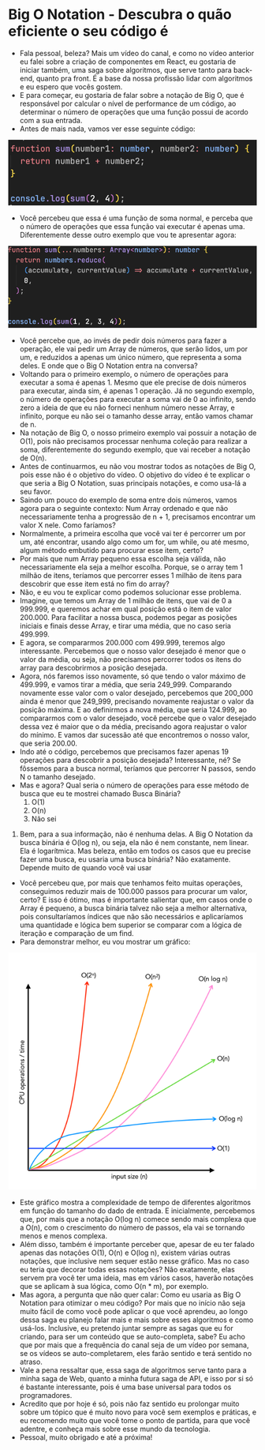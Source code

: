 # Big O Notation - Descubra o quão eficiente o seu código é

- Fala pessoal, beleza? Mais um vídeo do canal, e como no vídeo anterior eu falei sobre a criação de componentes em React, eu gostaria de iniciar também, uma saga sobre algoritmos, que serve tanto para back-end, quanto pra front. É a base da nossa profissão lidar com algoritmos e eu espero que vocês gostem.
- E para começar, eu gostaria de falar sobre a notação de Big O, que é responsável por calcular o nível de performance de um código, ao determinar o número de operações que uma função possui de acordo com a sua entrada. 
- Antes de mais nada, vamos ver esse seguinte código:

![](./o(1).png)

- Você percebeu que essa é uma função de soma normal, e perceba que o número de operações que essa função vai executar é apenas uma. Diferentemente desse outro exemplo que vou te apresentar agora:

![](./o(n).png)

- Você percebe que, ao invés de pedir dois números para fazer a operação, ele vai pedir um Array de números, que serão lidos, um por um, e reduzidos a apenas um único número, que representa a soma deles. E onde que o Big O Notation entra na conversa?
- Voltando para o primeiro exemplo, o número de operações para executar a soma é apenas 1. Mesmo que ele precise de dois números para executar, ainda sim, é apenas 1 operação. Já no segundo exemplo, o número de operações para executar a soma vai de 0 ao infinito, sendo zero a ideia de que eu não forneci nenhum número nesse Array, e infinito, porque eu não sei o tamanho desse array, então vamos chamar de n.
- Na notação de Big O, o nosso primeiro exemplo vai possuir a notação de O(1), pois não precisamos processar nenhuma coleção para realizar a soma, diferentemente do segundo exemplo, que vai receber a notação de O(n).
- Antes de continuarmos, eu não vou mostrar todos as notações de Big O, pois esse não é o objetivo do vídeo. O objetivo do vídeo é te explicar o que seria a Big O Notation, suas principais notações, e como usa-lá a seu favor.
- Saindo um pouco do exemplo de soma entre dois números, vamos agora para o seguinte contexto: Num Array ordenado e que não necessariamente tenha a progressão de n + 1, precisamos encontrar um valor X nele. Como faríamos?
- Normalmente, a primeira escolha que você vai ter é percorrer um por um, até encontrar, usando algo como um for, um while, ou até mesmo, algum método embutido para procurar esse item, certo?
- Por mais que num Array pequeno essa escolha seja válida, não necessariamente ela seja a melhor escolha. Porque, se o array tem 1 milhão de itens, teríamos que percorrer esses 1 milhão de itens para descobrir que esse item está no fim do array?
- Não, e eu vou te explicar como podemos solucionar esse problema.
- Imagine, que temos um Array de 1 milhão de itens, que vai de 0 a 999.999, e queremos achar em qual posição está o item de valor 200.000. Para facilitar a nossa busca, podemos pegar as posições iniciais e finais desse Array, e tirar uma média, que no caso seria 499.999.
- E agora, se compararmos 200.000 com 499.999, teremos algo interessante. Percebemos que o nosso valor desejado é menor que o valor da média, ou seja, não precisamos percorrer todos os itens do array para descobrirmos a posição desejada.
- Agora, nós faremos isso novamente, só que tendo o valor máximo de 499.999, e vamos tirar a média, que seria 249_999. Comparando novamente esse valor com o valor desejado, percebemos que 200_000 ainda é menor que 249_999, precisando novamente reajustar o valor da posição máxima. E ao definirmos a nova média, que seria 124.999, ao compararmos com o valor desejado, você percebe que o valor desejado dessa vez é maior que o da média, precisando agora reajustar o valor do mínimo. E vamos dar sucessão até que encontremos o nosso valor, que seria 200.00.
- Indo até o código, percebemos que precisamos fazer apenas 19 operações para descobrir a posição desejada? Interessante, né? Se fôssemos para a busca normal, teríamos que percorrer N passos, sendo N o tamanho desejado.
- Mas e agora? Qual seria o número de operações para esse método de busca que eu te mostrei chamado Busca Binária?
	1. O(1)
	2. O(n)
	3. Não sei
1. Bem, para a sua informação, não é nenhuma delas. A Big O Notation da busca binária é O(log n), ou seja, ela não é nem constante, nem linear. Ela é logarítmica. Mas beleza, então em todos os casos que eu precise fazer uma busca, eu usaria uma busca binária? Não exatamente. Depende muito de quando você vai usar
- Você percebeu que, por mais que tenhamos feito muitas operações, conseguimos reduzir mais de 100.000 passos para procurar um valor, certo? E isso é ótimo, mas é importante salientar que, em casos onde o Array é pequeno, a busca binária talvez não seja a melhor alternativa, pois consultaríamos índices que não são necessários e aplicaríamos uma quantidade e lógica bem superior se comparar com a lógica de iteração e comparação de um find.
- Para demonstrar melhor, eu vou mostrar um gráfico:

![](./chart.png)

- Este gráfico mostra a complexidade de tempo de diferentes algoritmos em função do tamanho do dado de entrada. E inicialmente, percebemos que, por mais que a notação O(log n) comece sendo mais complexa que a O(n), com o crescimento do número de passos, ela vai se tornando menos e menos complexa. 
- Além disso, também é importante perceber que, apesar de eu ter falado apenas das notações O(1), O(n) e O(log n), existem várias outras notações, que inclusive nem sequer estão nesse gráfico. Mas no caso eu teria que decorar todas essas notações? Não exatamente, elas servem pra você ter uma ideia, mas em vários casos, haverão notações que se aplicam à sua lógica, como O(n * m), por exemplo.
- Mas agora, a pergunta que não quer calar: Como eu usaria as Big O Notation para otimizar o meu código? Por mais que no início não seja muito fácil de como você pode aplicar o que você aprendeu, ao longo dessa saga eu planejo falar mais e mais sobre esses algoritmos e como usá-los. Inclusive, eu pretendo juntar sempre as sagas que eu for criando, para ser um conteúdo que se auto-completa, sabe? Eu acho que por mais que a frequência do canal seja de um vídeo por semana, se os vídeos se auto-completarem, eles farão sentido e terá sentido no atraso.
- Vale a pena ressaltar que, essa saga de algoritmos serve tanto para a minha saga de Web, quanto a minha futura saga de API, e isso por si só é bastante interessante, pois é uma base universal para todos os programadores.
- Acredito que por hoje é só, pois não faz sentido eu prolongar muito sobre um tópico que é muito novo para você sem exemplos e práticas, e eu recomendo muito que você tome o ponto de partida, para que você adentre, e conheça mais sobre esse mundo da tecnologia.
- Pessoal, muito obrigado e até a próxima!
